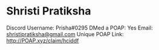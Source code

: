 # Shristi Pratiksha

Discord Username: Prisha#0295
DMed a POAP: Yes
Email: shristipratiksha@gmail.com
Unique POAP Link: http://POAP.xyz/claim/hciddf